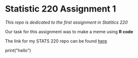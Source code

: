 # Statistic 220 Assignment 1

*This repo is dedicated to the first assignment in Statitics 220*

Our task for this assignment was to make a meme using **R code**

The link for my STATS 220 repo can be found [here](https://github.com/nick-c-123/stats220)

print("hello")
